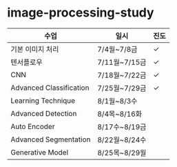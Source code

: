 # image-processing-study 

|수업|일시|진도|
|------|---|---|
|기본 이미지 처리|7/4월~7/8금|✓|
|텐서플로우|7/11월~7/15금|✓|
|CNN|7/18월~7/22금|✓|
|Advanced Classification|7/25월~7/29금|✓|
|Learning Technique|8/1월~8/3수||
|Advanced Detection|8/4목~8/16화||
|Auto Encoder|8/17수~8/19금||
|Advanced Segmentation|8/22월~8/24수||
|Generative Model|8/25목~8/29월||
